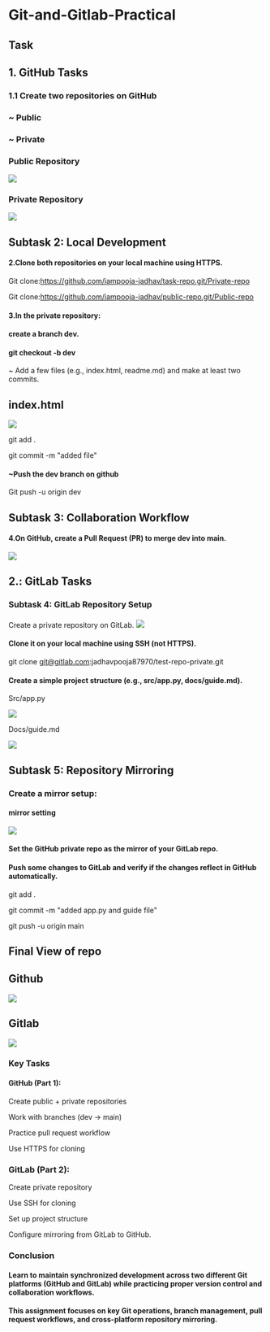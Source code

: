
# Git-and-Gitlab-Practical
## Task
## 1. GitHub Tasks
### 1.1 Create two repositories on GitHub
### ~ Public
### ~ Private
### Public Repository
![](./img/public%20repo.png)
### Private Repository
![](./img/private%20repo.png)
## Subtask 2: Local Development
#### 2.Clone both repositories on your local machine using HTTPS.

Git clone:https://github.com/iampooja-jadhav/task-repo.git/Private-repo 

Git clone:https://github.com/iampooja-jadhav/public-repo.git/Public-repo

#### 3.In the private repository:
#### create a branch dev.
#### git checkout -b dev

~ Add a few files (e.g., index.html, readme.md) and make at least two commits.

## index.html
![](./img/index.png)

git add .

git commit -m "added file"

#### ~Push the dev branch on github
Git push -u origin dev

## Subtask 3: Collaboration Workflow
#### 4.On GitHub, create a Pull Request (PR) to merge dev into main.
![](./img/pull%20or%20merge.png)

## 2.: GitLab Tasks
### Subtask 4: GitLab Repository Setup
#### 
Create a private repository on GitLab.
![](./img/gitlab%20repo.png)

#### Clone it on your local machine using SSH (not HTTPS).
git clone   git@gitlab.com:jadhavpooja87970/test-repo-private.git

#### Create a simple project structure (e.g., src/app.py, docs/guide.md).
Src/app.py

![](./img/src.png)

Docs/guide.md

![](./img/docs.png)

## Subtask 5: Repository Mirroring
### Create a mirror setup:
#### mirror setting
![](./img/mirror%20.png)

#### Set the GitHub private repo as the mirror of your GitLab repo.
#### Push some changes to GitLab and verify if the changes reflect in GitHub automatically.
git add .

git commit -m  "added app.py and guide file"

git push -u origin main

## Final View of repo

## Github
![](./img/github.png)

## Gitlab

![](./img/gitlab.png)

### Key Tasks
#### GitHub (Part 1):
Create public + private repositories

Work with branches (dev → main)

Practice pull request workflow

Use HTTPS for cloning

### GitLab (Part 2):
Create private repository

Use SSH for cloning

Set up project structure

Configure mirroring from GitLab to GitHub.

### Conclusion
#### Learn to maintain synchronized development across two different Git platforms (GitHub and GitLab) while practicing proper version control and collaboration workflows.
#### This assignment focuses on key Git operations, branch management, pull request workflows, and cross-platform repository mirroring.

